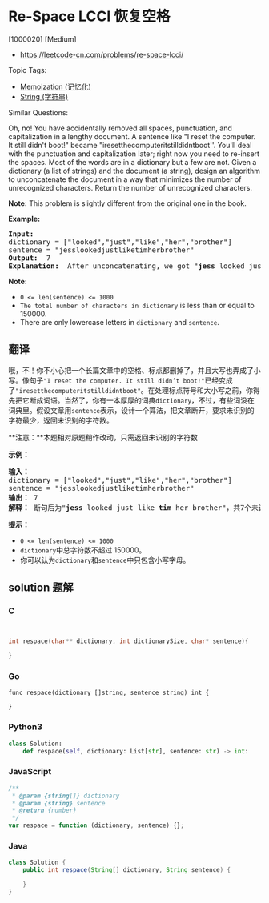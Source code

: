 # Re-Space LCCI 恢复空格

[1000020] [Medium]

- https://leetcode-cn.com/problems/re-space-lcci/

Topic Tags:

- [Memoization (记忆化)](https://leetcode-cn.com/tag/memoization/)
- [String (字符串)](https://leetcode-cn.com/tag/string/)

Similar Questions:

Oh, no! You have accidentally removed all spaces, punctuation, and capitalization in a lengthy document. A sentence like "I reset the computer. It still didn't boot!" became "iresetthecomputeritstilldidntboot''. You'll deal with the punctuation and capi­talization later; right now you need to re-insert the spaces. Most of the words are in a dictionary but a few are not. Given a dictionary (a list of strings) and the document (a string), design an algorithm to unconcatenate the document in a way that minimizes the number of unrecognized characters. Return the number of unrecognized characters.

**Note:** This problem is slightly different from the original one in the book.

**Example:**

<pre><strong>Input: </strong>
dictionary = ["looked","just","like","her","brother"]
sentence = "jesslookedjustliketimherbrother"
<strong>Output: </strong> 7
<strong>Explanation: </strong> After unconcatenating, we got "<strong>jess</strong> looked just like <strong>tim</strong> her brother", which containing 7 unrecognized characters.
</pre>

**Note:**

- `0 <= len(sentence) <= 1000`
- `The total number of characters in dictionary` is less than or equal to 150000.
- There are only lowercase letters in `dictionary` and `sentence`.

## 翻译

哦，不！你不小心把一个长篇文章中的空格、标点都删掉了，并且大写也弄成了小写。像句子`"I reset the computer. It still didn’t boot!"`已经变成了`"iresetthecomputeritstilldidntboot"`。在处理标点符号和大小写之前，你得先把它断成词语。当然了，你有一本厚厚的词典`dictionary`，不过，有些词没在词典里。假设文章用`sentence`表示，设计一个算法，把文章断开，要求未识别的字符最少，返回未识别的字符数。

**注意：**本题相对原题稍作改动，只需返回未识别的字符数

**示例：**

<pre><strong>输入：</strong>
dictionary = ["looked","just","like","her","brother"]
sentence = "jesslookedjustliketimherbrother"
<strong>输出：</strong> 7
<strong>解释：</strong> 断句后为"<strong>jess</strong> looked just like <strong>tim</strong> her brother"，共7个未识别字符。
</pre>

**提示：**

- `0 <= len(sentence) <= 1000`
- `dictionary`中总字符数不超过 150000。
- 你可以认为`dictionary`和`sentence`中只包含小写字母。

## solution 题解

### C

```c


int respace(char** dictionary, int dictionarySize, char* sentence){

}


```

### Go

```golang
func respace(dictionary []string, sentence string) int {

}
```

### Python3

```python
class Solution:
    def respace(self, dictionary: List[str], sentence: str) -> int:
```

### JavaScript

```javascript
/**
 * @param {string[]} dictionary
 * @param {string} sentence
 * @return {number}
 */
var respace = function (dictionary, sentence) {};
```

### Java

```java
class Solution {
    public int respace(String[] dictionary, String sentence) {

    }
}
```
